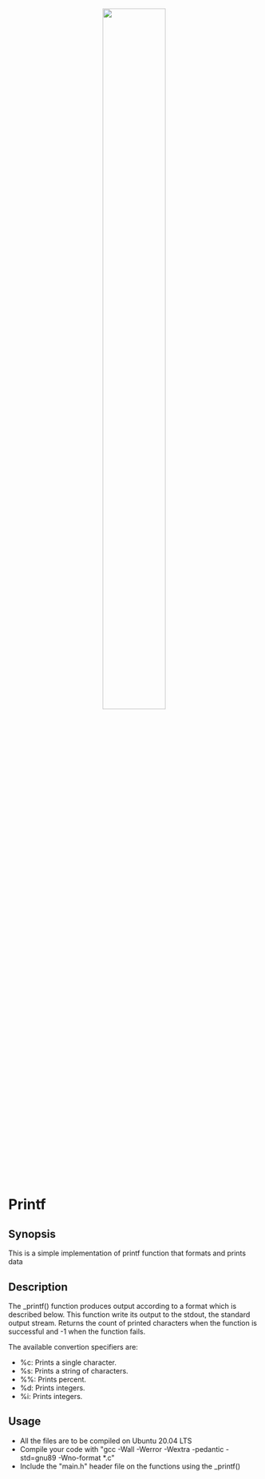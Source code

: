 <h1 align ="center">
<img src="https://assets.website-files.com/6105315644a26f77912a1ada/610540e8b4cd6969794fe673_Holberton_School_logo-04-04.svg" height="60%" width="50%">
</h1>

# Printf

## Synopsis
This is a simple implementation of printf function that formats and prints data

## Description
The _printf() function produces output according to a format which is described
below. This function write its output to the stdout, the standard output stream. Returns the count of printed characters when the function is successful and -1 when the function fails.

The available convertion specifiers are:
+ %c: Prints a single character.
+ %s: Prints a string of characters.
+ %%: Prints percent.
+ %d: Prints integers.
+ %i: Prints integers.

## Usage
+ All the files are to be compiled on Ubuntu 20.04 LTS
+ Compile your code with "gcc -Wall -Werror -Wextra -pedantic -std=gnu89 -Wno-format *.c"
+ Include the "main.h" header file on the functions using the _printf()
